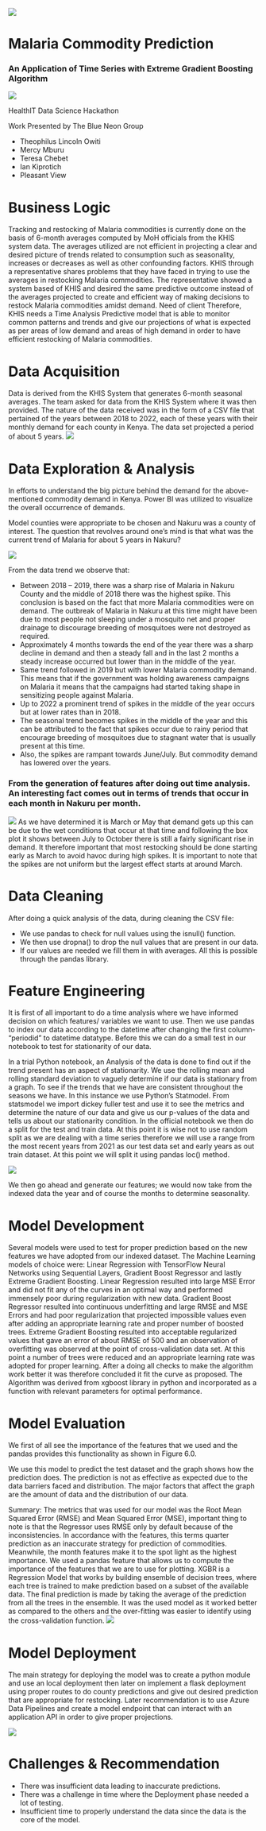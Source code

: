 ![](./Pictures/vaccine.png) 
# Malaria Commodity Prediction
### An Application of Time Series with Extreme Gradient Boosting Algorithm
![](./Pictures/UIHomepage.png)

HealthIT Data Science Hackathon

Work Presented by The Blue Neon Group
* Theophilus Lincoln Owiti
* Mercy Mburu
* Teresa Chebet
* Ian Kiprotich
* Pleasant View

# Business Logic 
Tracking and restocking of Malaria commodities is currently done on the basis of 6-month averages 
computed by MoH officials from the KHIS system data. The averages utilized are not efficient in 
projecting a clear and desired picture of trends related to consumption such as seasonality, increases or 
decreases as well as other confounding factors. 
KHIS through a representative shares problems that they have faced in trying to use the averages in 
restocking Malaria commodities. The representative showed a system based of KHIS and desired the 
same predictive outcome instead of the averages projected to create and efficient way of making 
decisions to restock Malaria commodities amidst demand. 
Need of client 
Therefore, KHIS needs a Time Analysis Predictive model that is able to monitor common patterns and 
trends and give our projections of what is expected as per areas of low demand and areas of high 
demand in order to have efficient restocking of Malaria commodities.

# Data Acquisition
Data is derived from the KHIS System that generates 6-month seasonal averages. The team asked for 
data from the KHIS System where it was then provided. The nature of the data received was in the form 
of a CSV file that pertained of the years between 2018 to 2022, each of these years with their monthly 
demand for each county in Kenya. The data set projected a period of about 5 years. 
![](./Pictures/data.png)

# Data Exploration & Analysis
In efforts to understand the big picture behind the demand for the above-mentioned commodity 
demand in Kenya. Power BI was utilized to visualize the overall occurrence of demands.

Model counties were appropriate to be chosen and Nakuru was a county of interest. The question that 
revolves around one’s mind is that what was the current trend of Malaria for about 5 years in Nakuru? 

![](./Pictures/NakuruTseries.png)

From the data trend we observe that: 
* Between 2018 – 2019, there was a sharp rise of Malaria in Nakuru County and the middle of 
2018 there was the highest spike. This conclusion is based on the fact that more Malaria 
commodities were on demand. The outbreak of Malaria in Nakuru at this time might have been 
due to most people not sleeping under a mosquito net and proper drainage to discourage 
breeding of mosquitoes were not destroyed as required. 
* Approximately 4 months towards the end of the year there was a sharp decline in demand and 
then a steady fall and in the last 2 months a steady increase occurred but lower than in the 
middle of the year. 
* Same trend followed in 2019 but with lower Malaria commodity demand. This means that if the 
government was holding awareness campaigns on Malaria it means that the campaigns had 
started taking shape in sensitizing people against Malaria. 
* Up to 2022 a prominent trend of spikes in the middle of the year occurs but at lower rates than 
in 2018. 
* The seasonal trend becomes spikes in the middle of the year and this can be attributed to the 
fact that spikes occur due to rainy period that encourage breeding of mosquitoes due to 
stagnant water that is usually present at this time. 
* Also, the spikes are rampant towards June/July. But commodity demand has lowered over the 
years. 

### From the generation of features after doing out time analysis. An interesting fact comes out in terms of trends that occur in each month in Nakuru per month.

![](./Pictures/boxplot.png)
As we have determined it is March or May that demand gets up this can be due to the wet conditions 
that occur at that time and following the box plot it shows between July to October there is still a fairly 
significant rise in demand. 
It therefore important that most restocking should be done starting early as March to avoid havoc 
during high spikes. It is important to note that the spikes are not uniform but the largest effect starts at 
around March.

# Data Cleaning
After doing a quick analysis of the data, during cleaning the CSV file: 
* We use pandas to check for null values using the isnull() function. 
* We then use dropna() to drop the null values that are present in our data. 
* If our values are needed we fill them in with averages. 
All this is possible through the pandas library. 

# Feature Engineering
It is first of all important to do a time analysis where we have informed decision on which features/ 
variables we want to use. Then we use pandas to index our data according to the datetime after 
changing the first column- “periodid” to datetime datatype. Before this we can do a small test in our 
notebook to test for stationarity of our data. 

In a trial Python notebook, an Analysis of the data is done to find out if the trend present has an aspect 
of stationarity. We use the rolling mean and rolling standard deviation to vaguely determine if our data 
is stationary from a graph. To see if the trends that we have are consistent throughout the seasons we 
have. In this instance we use Python’s Statmodel. 
From statsmodel we import dickey fuller test and use it to see the metrics and determine the nature of 
our data and give us our p-values of the data and tells us about our stationarity condition. 
In the official notebook we then do a split for the test and train data. At this point it is wise not to use 
random split as we are dealing with a time series therefore we will use a range from the most recent 
years from 2021 as our test data set and early years as out train dataset. At this point we will split it 
using pandas loc() method.

![](./Pictures/TestSplit.png)

We then go ahead and generate our features; we would now take from the indexed data the year and of 
course the months to determine seasonality. 

# Model Development
Several models were used to test for proper prediction based on the new features we have adopted 
from our indexed dataset. The Machine Learning models of choice were: Linear Regression with 
TensorFlow Neural Networks using Sequential Layers, Gradient Boost Regressor and lastly Extreme 
Gradient Boosting. 
Linear Regression resulted into large MSE Error and did not fit any of the curves in an optimal way and 
performed immensely poor during regularization with new data. Gradient Boost Regressor resulted into 
continuous underfitting and large RMSE and MSE Errors and had poor regularization that projected 
impossible values even after adding an appropriate learning rate and proper number of boosted trees. 
Extreme Gradient Boosting resulted into acceptable regularized values that gave an error of about RMSE 
of 500 and an observation of overfitting was observed at the point of cross-validation data set. At this 
point a number of trees were reduced and an appropriate learning rate was adopted for proper 
learning. After a doing all checks to make the algorithm work better it was therefore concluded it fit the 
curve as proposed. 
The Algorithm was derived from xgboost library in python and incorporated as a function with relevant 
parameters for optimal performance. 

# Model Evaluation
We first of all see the importance of the features that we used and the pandas provides this 
functionality as shown in Figure 6.0. 

We use this model to predict the test dataset and the graph shows how the prediction does. The 
prediction is not as effective as expected due to the data barriers faced and distribution. The major 
factors that affect the graph are the amount of data and the distribution of our data.

Summary: 
The metrics that was used for our model was the Root Mean Squared Error (RMSE) and Mean Squared 
Error (MSE), important thing to note is that the Regressor uses RMSE only by default because of the 
inconsistencies. 
In accordance with the features, this terms quarter prediction as an inaccurate strategy for prediction of 
commodities. Meanwhile, the month features make it to the spot light as the highest importance. 
We used a pandas feature that allows us to compute the importance of the features that we are to use 
for plotting. 
XGBR is a Regression Model that works by building ensemble of decision trees, where each tree is 
trained to make prediction based on a subset of the available data. The final prediction is made by 
taking the average of the prediction from all the trees in the ensemble. 
It was the used model as it worked better as compared to the others and the over-fitting was easier to 
identify using the cross-validation function.
![](/Pictures/Prediction.png)

# Model Deployment
The main strategy for deploying the model was to create a python module and use an local deployment 
then later on implement a flask deployment using proper routes to do county predictions and give out 
desired prediction that are appropriate for restocking. 
Later recommendation is to use Azure Data Pipelines and create a model endpoint that can interact with 
an application API in order to give proper projections. 

![](./Pictures/UINakuru.png)

# Challenges & Recommendation 
* There was insufficient data leading to inaccurate predictions. 
* There was a challenge in time where the Deployment phase needed a lot of testing. 
* Insufficient time to properly understand the data since the data is the core of the model.





